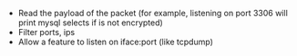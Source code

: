 - Read the payload of the packet (for example, listening on port 3306 will print mysql selects if is not encrypted)
- Filter ports, ips
- Allow a feature to listen on iface:port (like tcpdump)